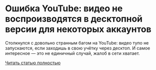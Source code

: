 # Ошибка YouTube: видео не воспроизводятся в десктопной версии для некоторых аккаунтов



Столкнулся с довольно странным багом на YouTube: видео тупо не запускаются, если заходишь в свою учётку через десктоп. И самое интересное — это не единичный случай, жалоб в сети хватает.

[Читать статью полностью](https://xyberbara.com/web/youtube-video-ne-vosproizvodyatsya-tolko-v-desktopnoy-versii/)
